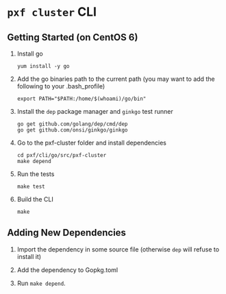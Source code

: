 # `pxf cluster` CLI

## Getting Started (on CentOS 6)

1. Install go
   ```
   yum install -y go
   ```

1. Add the go binaries path to the current path (you may want to add the following to your .bash_profile)
   ```
   export PATH="$PATH:/home/$(whoami)/go/bin"
   ```

1. Install the `dep` package manager and `ginkgo` test runner
   ```
   go get github.com/golang/dep/cmd/dep
   go get github.com/onsi/ginkgo/ginkgo
   ```

1. Go to the pxf-cluster folder and install dependencies
   ```
   cd pxf/cli/go/src/pxf-cluster
   make depend
   ```

1. Run the tests
   ```
   make test
   ```

1. Build the CLI
   ```
   make
   ```

## Adding New Dependencies

1. Import the dependency in some source file (otherwise `dep` will refuse to install it)

2. Add the dependency to Gopkg.toml

3. Run `make depend`.